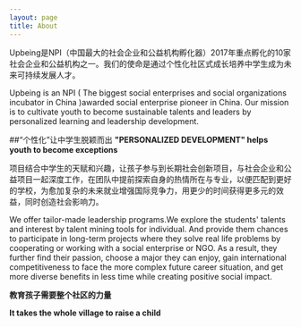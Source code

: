 ```yaml
---
layout: page
title: About
---
```


Upbeing是NPI（中国最大的社会企业和公益机构孵化器）2017年重点孵化的10家社会企业和公益机构之一。我们的使命是通过个性化社区式成长培养中学生成为未来可持续发展人才。

Upbeing is an NPI ( The biggest social enterprises and social organizations incubator in China )awarded social enterprise pioneer in China. Our mission is to cultivate youth to become sustainable talents and leaders by personalized learning and leadership development.


##“个性化”让中学生脱颖而出
**"PERSONALIZED DEVELOPMENT" helps youth to become exceptions**


项目结合中学生的天赋和兴趣，让孩子参与到长期社会创新项目，与社会企业和公益项目一起深度工作，在团队中提前探索自身的热情所在与专业，以便匹配到更好的学校，为愈加复杂的未来就业增强国际竞争力，用更少的时间获得更多元的效益，同时创造社会影响力。

We offer tailor-made leadership programs.We explore the students' talents and interest by talent mining tools for individual. And provide them chances to participate in long-term projects where they solve real life problems by cooperating or working with a social enterprise or NGO. As a result, they further find their passion, choose a major they can enjoy, gain international competitiveness to face the more complex future career situation, and get more diverse benefits in less time while creating positive social impact.


**教育孩子需要整个社区的力量**

**It takes the whole village to raise a child**




